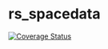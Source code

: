 # rs_spacedata

[![Coverage Status](https://coveralls.io/repos/github/LugsoIn2/rs_spacedata/badge.svg)](https://coveralls.io/github/LugsoIn2/rs_spacedata)